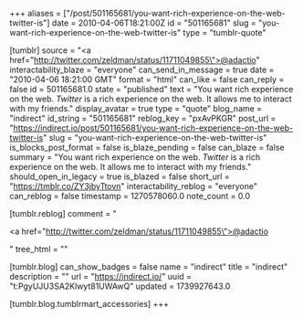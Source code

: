 +++
aliases = ["/post/501165681/you-want-rich-experience-on-the-web-twitter-is"]
date = 2010-04-06T18:21:00Z
id = "501165681"
slug = "you-want-rich-experience-on-the-web-twitter-is"
type = "tumblr-quote"

[tumblr]
source = "<a href=\"http://twitter.com/zeldman/status/11711049855\">@adactio</a>"
interactability_blaze = "everyone"
can_send_in_message = true
date = "2010-04-06 18:21:00 GMT"
format = "html"
can_like = false
can_reply = false
id = 501165681.0
state = "published"
text = "You want rich experience on the web. *Twitter* is a rich experience on the web. It allows me to interact with my friends."
display_avatar = true
type = "quote"
blog_name = "indirect"
id_string = "501165681"
reblog_key = "pxAvPKGR"
post_url = "https://indirect.io/post/501165681/you-want-rich-experience-on-the-web-twitter-is"
slug = "you-want-rich-experience-on-the-web-twitter-is"
is_blocks_post_format = false
is_blaze_pending = false
can_blaze = false
summary = "You want rich experience on the web. *Twitter* is a rich experience on the web. It allows me to interact with my friends."
should_open_in_legacy = true
is_blazed = false
short_url = "https://tmblr.co/ZY3jbyTtovn"
interactability_reblog = "everyone"
can_reblog = false
timestamp = 1270578060.0
note_count = 0.0

[tumblr.reblog]
comment = "<p><a href=\"http://twitter.com/zeldman/status/11711049855\">@adactio</a></p>"
tree_html = ""

[tumblr.blog]
can_show_badges = false
name = "indirect"
title = "indirect"
description = ""
url = "https://indirect.io/"
uuid = "t:PgyUJU3SA2Klwyt81UWAwQ"
updated = 1739927643.0

[tumblr.blog.tumblrmart_accessories]
+++
